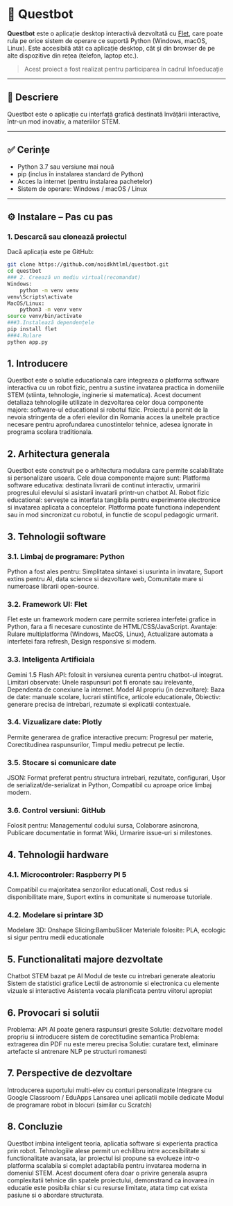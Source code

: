 # 🤖 Questbot

**Questbot** este o aplicație desktop interactivă dezvoltată cu [Flet](https://flet.dev), care poate rula pe orice sistem de operare ce suportă Python (Windows, macOS, Linux). Este accesibilă atât ca aplicație desktop, cât și din browser de pe alte dispozitive din rețea (telefon, laptop etc.).

> Acest proiect a fost realizat pentru participarea în cadrul Infoeducație
---

## 🎯 Descriere

Questbot este o aplicație cu interfață grafică destinată învățării interactive, într-un mod inovativ, a materiilor STEM.

---

## ✅ Cerințe

- Python 3.7 sau versiune mai nouă
- pip (inclus în instalarea standard de Python)
- Acces la internet (pentru instalarea pachetelor)
- Sistem de operare: Windows / macOS / Linux

---

## ⚙️ Instalare – Pas cu pas

### 1. Descarcă sau clonează proiectul
Dacă aplicația este pe GitHub:
```bash
git clone https://github.com/noidkhtlml/questbot.git
cd questbot
### 2. Creează un mediu virtual(recomandat)
Windows:
	python -m venv venv
venv\Scripts\activate
MacOS/Linux:
	python3 -m venv venv
source venv/bin/activate
###3.Instalează dependențele
pip install flet
###4.Rulare
python app.py
```

## 1. Introducere
Questbot este o solutie educationala care integreaza o platforma software interactiva cu un robot fizic, pentru a sustine invatarea practica in domeniile STEM (stiinta, tehnologie, inginerie si matematica). Acest document detaliaza tehnologiile utilizate in dezvoltarea celor doua componente majore: software-ul educational si robotul fizic.
Proiectul a pornit de la nevoia stringenta de a oferi elevilor din Romania acces la uneltele practice necesare pentru aprofundarea cunostintelor tehnice, adesea ignorate in programa scolara traditionala.
## 2. Arhitectura generala
Questbot este construit pe o arhitectura modulara care permite scalabilitate si personalizare usoara. Cele doua componente majore sunt:
Platforma software educativa: destinata livrarii de continut interactiv, urmaririi progresului elevului si asistarii invatarii printr-un chatbot AI.
Robot fizic educational: servește ca interfata tangibila pentru experimente electronice si invatarea aplicata a conceptelor.
Platforma poate functiona independent sau in mod sincronizat cu robotul, in functie de scopul pedagogic urmarit.
## 3. Tehnologii software
### 3.1. Limbaj de programare: Python
Python a fost ales pentru:
Simplitatea sintaxei si usurinta in invatare,
Suport extins pentru AI, data science si dezvoltare web,
Comunitate mare si numeroase librarii open-source.
### 3.2. Framework UI: Flet
Flet este un framework modern care permite scrierea interfetei grafice in Python, fara a fi necesare cunostinte de HTML/CSS/JavaScript.
Avantaje:
Rulare multiplatforma (Windows, MacOS, Linux),
Actualizare automata a interfetei fara refresh,
Design responsive si modern.
### 3.3. Inteligenta Artificiala
Gemini 1.5 Flash API: folosit in versiunea curenta pentru chatbot-ul integrat.
Limitari observate:
Unele raspunsuri pot fi eronate sau irelevante,
Dependenta de conexiune la internet.
Model AI propriu (in dezvoltare):
Baza de date: manuale scolare, lucrari stiintifice, articole educationale,
Obiectiv: generare precisa de intrebari, rezumate si explicatii contextuale.
### 3.4. Vizualizare date: Plotly
Permite generarea de grafice interactive precum:
Progresul per materie,
Corectitudinea raspunsurilor,
Timpul mediu petrecut pe lectie.
### 3.5. Stocare si comunicare date
JSON:
Format preferat pentru structura intrebari, rezultate, configurari,
Ușor de serializat/de-serializat in Python,
Compatibil cu aproape orice limbaj modern.
### 3.6. Control versiuni: GitHub
Folosit pentru:
Managementul codului sursa,
Colaborare asincrona,
Publicare documentatie in format Wiki,
Urmarire issue-uri si milestones.
## 4. Tehnologii hardware
### 4.1. Microcontroler: Raspberry PI 5
Compatibil cu majoritatea senzorilor educationali,
Cost redus si disponibilitate mare,
Suport extins in comunitate si numeroase tutoriale.
### 4.2. Modelare si printare 3D
Modelare 3D: Onshape
Slicing:BambuSlicer
Materiale folosite: PLA, ecologic si sigur pentru medii educationale


## 5. Functionalitati majore dezvoltate
Chatbot STEM bazat pe AI
Modul de teste cu intrebari generate aleatoriu
Sistem de statistici grafice
Lectii de astronomie si electronica cu elemente vizuale si interactive
Asistenta vocala planificata pentru viitorul apropiat
## 6. Provocari si solutii
Problema: API AI poate genera raspunsuri gresite
Solutie: dezvoltare model propriu si introducere sistem de corectitudine semantica
Problema: extragerea din PDF nu este mereu precisa
Solutie: curatare text, eliminare artefacte si antrenare NLP pe structuri romanesti
## 7. Perspective de dezvoltare
Introducerea suportului multi-elev cu conturi personalizate
Integrare cu Google Classroom / EduApps
Lansarea unei aplicatii mobile dedicate
Modul de programare robot in blocuri (similar cu Scratch)
## 8. Concluzie
Questbot imbina inteligent teoria, aplicatia software si experienta practica prin robot. Tehnologiile alese permit un echilibru intre accesibilitate si functionalitate avansata, iar proiectul isi propune sa evolueze intr-o platforma scalabila si complet adaptabila pentru invatarea moderna in domeniul STEM.
Acest document ofera doar o privire generala asupra complexitatii tehnice din spatele proiectului, demonstrand ca inovarea in educatie este posibila chiar si cu resurse limitate, atata timp cat exista pasiune si o abordare structurata.

